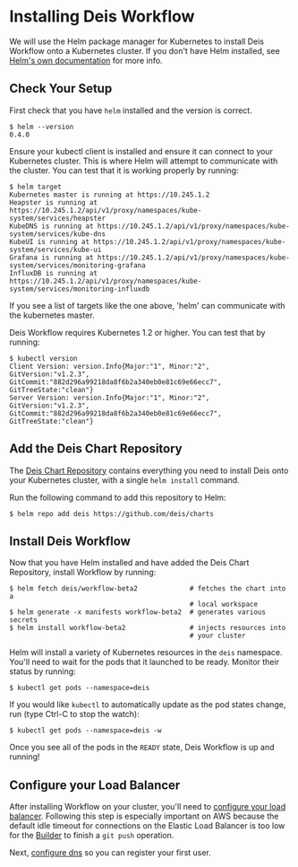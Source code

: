 # Installing Deis Workflow

We will use the Helm package manager for Kubernetes to install Deis Workflow onto a Kubernetes cluster. If you don't have Helm installed, see [Helm's own documentation][helm] for more info.

## Check Your Setup

First check that you have `helm` installed and the version is correct.

```
$ helm --version
0.4.0
```

Ensure your kubectl client is installed and ensure it can connect to your Kubernetes cluster. This
is where Helm will attempt to communicate with the cluster. You can test that it is working
properly by running:

```
$ helm target
Kubernetes master is running at https://10.245.1.2
Heapster is running at https://10.245.1.2/api/v1/proxy/namespaces/kube-system/services/heapster
KubeDNS is running at https://10.245.1.2/api/v1/proxy/namespaces/kube-system/services/kube-dns
KubeUI is running at https://10.245.1.2/api/v1/proxy/namespaces/kube-system/services/kube-ui
Grafana is running at https://10.245.1.2/api/v1/proxy/namespaces/kube-system/services/monitoring-grafana
InfluxDB is running at https://10.245.1.2/api/v1/proxy/namespaces/kube-system/services/monitoring-influxdb
```

If you see a list of targets like the one above, 'helm' can communicate with the kubernetes master.

Deis Workflow requires Kubernetes 1.2 or higher. You can test that by running:

```
$ kubectl version
Client Version: version.Info{Major:"1", Minor:"2", GitVersion:"v1.2.3", GitCommit:"882d296a99218da8f6b2a340eb0e81c69e66ecc7", GitTreeState:"clean"}
Server Version: version.Info{Major:"1", Minor:"2", GitVersion:"v1.2.3", GitCommit:"882d296a99218da8f6b2a340eb0e81c69e66ecc7", GitTreeState:"clean"}
```

## Add the Deis Chart Repository

The [Deis Chart Repository](https://github.com/deis/charts) contains everything you
need to install Deis onto your Kubernetes cluster, with a single `helm install` command.

Run the following command to add this repository to Helm:

```
$ helm repo add deis https://github.com/deis/charts
```

## Install Deis Workflow

Now that you have Helm installed and have added the Deis Chart Repository, install Workflow by running:

```
$ helm fetch deis/workflow-beta2             # fetches the chart into a
                                             # local workspace
$ helm generate -x manifests workflow-beta2  # generates various secrets
$ helm install workflow-beta2                # injects resources into
                                             # your cluster
```

Helm will install a variety of Kubernetes resources in the `deis` namespace.
You'll need to wait for the pods that it launched to be ready. Monitor their status
by running:

```
$ kubectl get pods --namespace=deis
```

If you would like `kubectl` to automatically update as the pod states change, run (type Ctrl-C to stop the watch):
```
$ kubectl get pods --namespace=deis -w
```

Once you see all of the pods in the `READY` state, Deis Workflow is up and running!

## Configure your Load Balancer

After installing Workflow on your cluster, you'll need to [configure your load balancer][lb].
Following this step is especially important on AWS because the default idle timeout for connections
on the Elastic Load Balancer is too low for the [Builder][] to finish a `git push` operation.

Next, [configure dns][] so you can register your first user.


[builder]: ../understanding-workflow/components.md#builder-builder-slugbuilder-and-dockerbuilder
[configure dns]: ../managing-workflow/configuring-dns.md
[helm]: http://helm.sh
[lb]: ../managing-workflow/configuring-load-balancers.md
